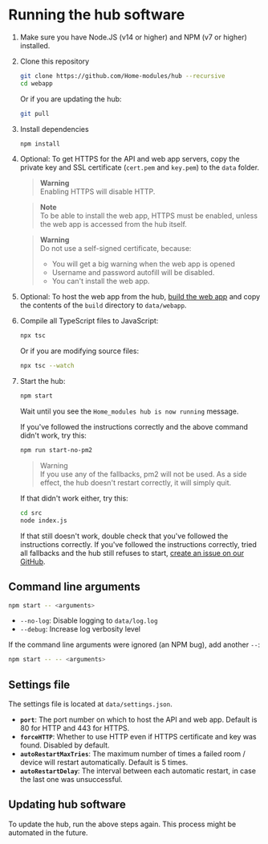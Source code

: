 # Running the hub software

1. Make sure you have Node.JS (v14 or higher) and NPM (v7 or higher) installed.
2. Clone this repository

   ```sh
   git clone https://github.com/Home-modules/hub --recursive
   cd webapp
   ```

   Or if you are updating the hub:

   ```sh
   git pull
   ```

3. Install dependencies

   ```sh
   npm install
   ```

4. Optional: To get HTTPS for the API and web app servers, copy the private key and SSL certificate (`cert.pem` and `key.pem`) to the `data` folder.

   > **Warning**  
   > Enabling HTTPS will disable HTTP.

   > **Note**  
   > To be able to install the web app, HTTPS must be enabled, unless the web app is accessed from the hub itself.

   > **Warning**  
   > Do not use a self-signed certificate, because:
   >
   > - You will get a big warning when the web app is opened
   > - Username and password autofill will be disabled.
   > - You can't install the web app.

5. Optional: To host the web app from the hub, [build the web app](building-web-app.md) and copy the contents of the `build` directory to `data/webapp`.

6. Compile all TypeScript files to JavaScript:

   ```sh
   npx tsc
   ```

   Or if you are modifying source files:

   ```sh
   npx tsc --watch
   ```

7. Start the hub:

   ```sh
   npm start
   ```

   Wait until you see the `Home_modules hub is now running` message.

   If you've followed the instructions correctly and the above command didn't work, try this:

   ```sh
   npm run start-no-pm2
   ```

   > Warning  
   > If you use any of the fallbacks, pm2 will not be used. As a side effect, the hub doesn't restart correctly, it will simply quit.

   If that didn't work either, try this:

   ```sh
   cd src
   node index.js
   ```

   If that still doesn't work, double check that you've followed the instructions correctly. If you've followed the instructions correctly, tried all fallbacks and the hub still refuses to start, [create an issue on our GitHub](https://github.com/Home-modules/hub/issues/new/choose).

## Command line arguments

```sh
npm start -- <arguments>
```

- `--no-log`: Disable logging to `data/log.log`
- `--debug`: Increase log verbosity level

If the command line arguments were ignored (an NPM bug), add another `--`:

```sh
npm start -- -- <arguments>
```

## Settings file

The settings file is located at `data/settings.json`.

- **`port`**: The port number on which to host the API and web app. Default is 80 for HTTP and 443 for HTTPS.
- **`forceHTTP`**: Whether to use HTTP even if HTTPS certificate and key was found. Disabled by default.
- **`autoRestartMaxTries`**: The maximum number of times a failed room / device will restart automatically. Default is 5 times.
- **`autoRestartDelay`**: The interval between each automatic restart, in case the last one was unsuccessful.

## Updating hub software

To update the hub, run the above steps again. This process might be automated in the future.
